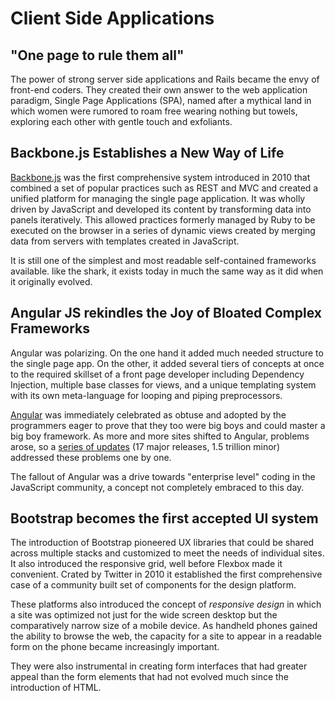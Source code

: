 # Client Side Applications 

## "One page to rule them all"

The power of strong server side applications and Rails 
became the envy of front-end coders. They created their own answer 
to the web application paradigm, Single Page Applications (SPA), 
named after a mythical land in which women were
rumored to roam free wearing nothing but towels, exploring each other with
gentle touch and exfoliants.

## Backbone.js Establishes a New Way of Life

[Backbone.js](https://backbonejs.org/) was the first comprehensive system introduced in 2010
that combined a set of popular practices such as REST and MVC and created 
a unified platform for managing the single page application.
It was wholly driven by JavaScript and developed
its content by transforming data into panels iteratively. This allowed practices
formerly managed by Ruby to be executed on the browser in a series of dynamic
views created by merging data from servers with templates created in JavaScript. 

It is still one of the simplest and most readable self-contained frameworks available.
like the shark, it exists today in much the same way as it did when it originally evolved.

## Angular JS rekindles the Joy of Bloated Complex Frameworks

Angular was polarizing. On the one hand it added much needed structure to the single page app. 
On the other, it added several tiers of concepts at once to the required skillset of a 
front page developer including Dependency Injection, multiple base classes for views, 
and a unique templating system with its own meta-language for looping and piping preprocessors.

[Angular](https://devdocs.io/angularjs~1.6/) was immediately celebrated as obtuse and 
adopted by the programmers eager to prove that they too were big boys and could master
a big boy framework. As more and more sites shifted to Angular, problems arose, so a 
[series of updates](https://versionhistory.net/angular/) (17 major releases, 1.5 trillion minor)
addressed these problems one by one.

The fallout of Angular was a drive towards "enterprise level" coding in the JavaScript 
community, a concept not completely embraced to this day. 

## Bootstrap becomes the first accepted UI system

The introduction of Bootstrap pioneered UX libraries that could be shared across multiple 
stacks and customized to meet the needs of individual sites. It also introduced the responsive grid,
well before Flexbox made it convenient. Crated by Twitter in 2010 it established the first
comprehensive case of a community built set of components for the design platform. 

These platforms also introduced the concept of *responsive design* in which a site was optimized
not just for the wide screen desktop but the comparatively narrow size of a mobile device. As
handheld phones gained the ability to browse the web, the capacity for a site to appear in a readable
form on the phone became increasingly important. 

They were also instrumental in creating form interfaces that had greater appeal
than the form elements that had not evolved much since the introduction of HTML. 